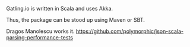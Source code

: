 

Gatling.io is written in Scala and uses Akka.

Thus, the package can be stood up using Maven or SBT.

Dragos Manolescu works it.
https://github.com/polymorphic/json-scala-parsing-performance-tests


